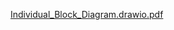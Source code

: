 
[Individual_Block_Diagram.drawio.pdf](https://github.com/user-attachments/files/18627522/Individual_Block_Diagram.drawio.pdf)
